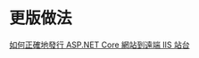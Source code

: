 # 更版做法

[如何正確地發行 ASP.NET Core 網站到遠端 IIS 站台](https://blog.miniasp.com/post/2021/06/07/Deploy-ASPNET-Core-to-IIS-without-locking-issue)

